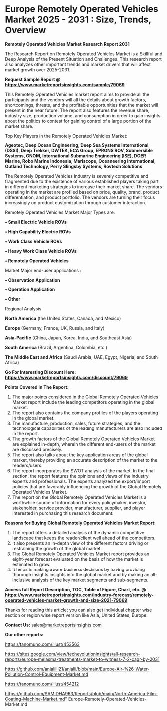  # Europe Remotely Operated Vehicles Market 2025 - 2031 : Size, Trends, Overview

<strong>Remotely Operated Vehicles Market Research Report 2031</strong>

The Research Report on Remotely Operated Vehicles Market is a Skillful and Deep Analysis of the Present Situation and Challenges. This research report also analyzes other important trends and market drivers that will affect market growth over 2025-2031.

<strong>Request Sample Report @ <a href=https://www.marketreportsinsights.com/sample/79069>https://www.marketreportsinsights.com/sample/79069</a></strong>

This Remotely Operated Vehicles market report aims to provide all the participants and the vendors will all the details about growth factors, shortcomings, threats, and the profitable opportunities that the market will present in the near future. The report also features the revenue share, industry size, production volume, and consumption in order to gain insights about the politics to contest for gaining control of a large portion of the market share.

Top Key Players in the Remotely Operated Vehicles Market:

<strong>Ageotec, Deep Ocean Engineering, Deep Sea Systems International (DSSI), Deep Trekker, DWTEK, ECA Group, EPRONS ROV, Submersible Systems, GNOM, International Submarine Engineering (ISE), DOER Marine, Robo Marine Indonesia, Mariscope, Oceaneering International, Outland Technology, Perry Slingsby Systems, Rovtech Solutions</strong>

The Remotely Operated Vehicles Industry is severely competitive and fragmented due to the existence of various established players taking part in different marketing strategies to increase their market share. The vendors operating in the market are profiled based on price, quality, brand, product differentiation, and product portfolio. The vendors are turning their focus increasingly on product customization through customer interaction.

Remotely Operated Vehicles Market Major Types are:

<strong>• Small Electric Vehicle ROVs

• High Capability Electric ROVs

• Work Class Vehicle ROVs

• Heavy Work Class Vehicle ROVs

• Remotely Operated Vehicles</strong>

Market Major end-user applications :

<strong>• Observation Application

• Operation Application

• Other</strong>

Regional Analysis

</u><strong><b>North America</b></strong> (the United States, Canada, and Mexico)

<strong><b>Europe </b></strong>(Germany, France, UK, Russia, and Italy)

<strong><b>Asia-Pacific</b></strong> (China, Japan, Korea, India, and Southeast Asia)

<strong><b>South America</b></strong> (Brazil, Argentina, Colombia, etc.)

<strong><b>The Middle East and Africa</b></strong> (Saudi Arabia, UAE, Egypt, Nigeria, and South Africa)

<strong>Go For Interesting Discount Here: <a href=https://www.marketreportsinsights.com/discount/79069>https://www.marketreportsinsights.com/discount/79069</a></strong>

<strong>Points Covered in The Report:</strong>
<ol>
  <li>The major points considered in the Global Remotely Operated Vehicles Market report include the leading competitors operating in the global market.</li>
  <li>The report also contains the company profiles of the players operating in the global market.</li>
  <li>The manufacture, production, sales, future strategies, and the technological capabilities of the leading manufacturers are also included in the report.</li>
  <li>The growth factors of the Global Remotely Operated Vehicles Market are explained in-depth, wherein the different end-users of the market are discussed precisely.</li>
  <li>The report also talks about the key application areas of the global market, thereby providing an accurate description of the market to the readers/users.</li>
  <li>The report incorporates the SWOT analysis of the market. In the final section, the report features the opinions and views of the industry experts and professionals. The experts analyzed the export/import policies that are favorably influencing the growth of the Global Remotely Operated Vehicles Market.</li>
  <li>The report on the Global Remotely Operated Vehicles Market is a worthwhile source of information for every policymaker, investor, stakeholder, service provider, manufacturer, supplier, and player interested in purchasing this research document.</li>
</ol>
<strong>Reasons for Buying Global Remotely Operated Vehicles Market Report:</strong>

<ol>
  <li>The report offers a detailed analysis of the dynamic competitive landscape that keeps the reader/client well ahead of the competitors.</li>
  <li>It also presents an in-depth view of the different factors driving or restraining the growth of the global market.</li>
  <li>The Global Remotely Operated Vehicles Market report provides an eight-year forecast evaluated on the basis of how the market is estimated to grow.</li>
  <li>It helps in making aware business decisions by having providing thorough insights insights into the global market and by making an all-inclusive analysis of the key market segments and sub-segments.</li>
</ol>
<strong>Access full Report Description, TOC, Table of Figure, Chart, etc. @ <a href=https://www.marketreportsinsights.com/industry-forecast/remotely-operated-vehicles-market-growth-and-size-2021-79069>https://www.marketreportsinsights.com/industry-forecast/remotely-operated-vehicles-market-growth-and-size-2021-79069</a></strong>


Thanks for reading this article; you can also get individual chapter wise section or region wise report version like Asia, United States, Europe.

<strong>Contact Us:</strong>
sales@marketreportsinsights.com

<strong>Our other reports:</strong>

<a href=https://tanomuno.com/illust/453563>https://tanomuno.com/illust/453563</a>

<a href=https://sites.google.com/view/techevolutioninsights/all-research-reports/europe-melasma-treatments-market-to-witness-7-2-cagr-by-2031>https://sites.google.com/view/techevolutioninsights/all-research-reports/europe-melasma-treatments-market-to-witness-7-2-cagr-by-2031</a>

<a href=https://github.com/anjaliiii21/anjalii/blob/main/Europe-Air-%26-Water-Pollution-Control-Equipment-Market.md>https://github.com/anjaliiii21/anjalii/blob/main/Europe-Air-%26-Water-Pollution-Control-Equipment-Market.md</a>

<a href=https://tanomuno.com/illust/454212>https://tanomuno.com/illust/454212</a>

<a href=https://github.com/SAMIDHA963/Reports/blob/main/North-America-Film-Coating-Machine-Market.md>https://github.com/SAMIDHA963/Reports/blob/main/North-America-Film-Coating-Machine-Market.md</a>"
Europe-Remotely-Operated-Vehicles-Market.md
